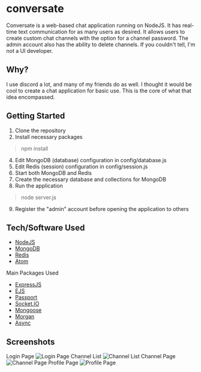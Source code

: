 # conversate
Conversate is a web-based chat application running on NodeJS. It has real-time text communication for as many users as desired. It allows users to create custom chat channels with the option for a channel password. The admin account also has the ability to delete channels. If you couldn't tell, I'm not a UI developer.

## Why?
I use discord a lot, and many of my friends do as well. I thought it would be cool to create a chat application for basic use. This is the core of what that idea encompassed.

## Getting Started

 1. Clone the repository
 2. Install necessary packages

>  npm install

 4. Edit MongoDB (database) configuration in config/database.js
 5. Edit Redis (session) configuration in config/session.js
 6. Start both MongoDB and Redis
 7. Create the necessary database and collections for MongoDB
 8. Run the application

>  node server.js

 9. Register the "admin" account before opening the application to others

## Tech/Software Used

 - [NodeJS](https://nodejs.org/en/)
 - [MongoDB](https://www.mongodb.com/)
 - [Redis](https://redis.io/)
 - [Atom](https://atom.io/)

Main Packages Used

 - [ExpressJS](https://expressjs.com/)
 - [EJS](https://ejs.co/)
 - [Passport](http://www.passportjs.org/)
 - [Socket.IO](https://socket.io/)
 - [Mongoose](https://mongoosejs.com/)
 - [Morgan](https://github.com/expressjs/morgan)
 - [Async](https://github.com/caolan/async)

## Screenshots
Login Page
![Login Page](https://user-images.githubusercontent.com/11009228/63736486-3f373680-c851-11e9-9c89-eb234d60f11d.PNG)
Channel List
![Channel List](https://user-images.githubusercontent.com/11009228/63736492-43fbea80-c851-11e9-8f28-b38e149f9b15.PNG)
Channel Page
![Channel Page](https://user-images.githubusercontent.com/11009228/63736506-4c542580-c851-11e9-886f-62266013bb6f.PNG)
Profile Page
![Profile Page](https://user-images.githubusercontent.com/11009228/63736498-478f7180-c851-11e9-8844-1dcdaf1cd7fd.PNG)
